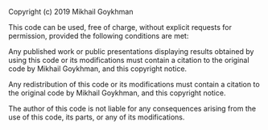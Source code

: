 Copyright (c) 2019 Mikhail Goykhman

This code can be used, free of charge, without explicit requests for permission, provided the following conditions are met:

Any published work or public presentations displaying results obtained by using this code or its modifications must contain a citation to the original code by Mikhail Goykhman, and this copyright notice.

Any redistribution of this code or its modifications must contain a citation to the original code by Mikhail Goykhman, and this copyright notice.

The author of this code is not liable for any consequences arising from the use of this code, its parts, or any of its modifications.
